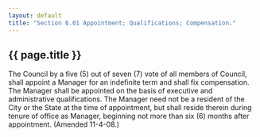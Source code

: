 ---
layout: default 
title: "Section 6.01 Appointment; Qualifications; Compensation."---

{{ page.title }}
----------------

The Council by a five (5) out of seven (7) vote of all members of
Council, shall appoint a Manager for an indefinite term and shall fix
compensation. The Manager shall be appointed on the basis of executive
and administrative qualifications. The Manager need not be a resident of
the City or the State at the time of appointment, but shall reside
therein during tenure of office as Manager, beginning not more than six
(6) months after appointment. (Amended 11-4-08.)
